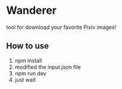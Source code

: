 # Wanderer

tool for download your favorite Pixiv images!  

## How to use

1. npm install  
2. modified the input.json file  
3. npm run dev  
4. just wait  
